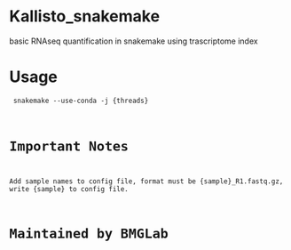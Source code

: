 # Kallisto_snakemake
basic RNAseq quantification in snakemake using trascriptome index
# Usage
<code> snakemake --use-conda -j {threads}
# Important Notes
Add sample names to config file, format must be {sample}_R1.fastq.gz, write {sample} to config file.
# Maintained by BMGLab

